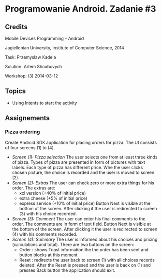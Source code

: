 # Programowanie Android. Zadanie #3

## Credits

Mobile Devices Programming - Android

Jagiellonian University, Institute of Computer Science, 2014

Task: Przemysław Kadela

Solution: Artem Shoobovych

Workshop: (3) 2014-03-12


## Topics

* Using Intents to start the activity

## Assignements

### Pizza ordering

Create Android SDK application for placing orders for pizza. The UI consists of four screens (1) to (4).

* *Screen (1): Pizza selection*
	The user selects one from at least three kinds of pizza. Types of pizza are presented in form of pictures with text labels.
	Each type of pizza has different price.
	Whe the user clicks chosen picture, the choice is recorded and the user is moved to screen (2).
* *Screen (2): Extras*
	The user can check zero or more extra things for his order.
	The extras are:
	- xxl version (+40% of initial price)
	- extra cheese (+5% of initial price)
	- express service (+10% of initial price)
	Button Next is visible at the bottom of the screen. After clicking it the user is redirected to screen (3) with his choice recorded. 
* *Screen (3): Comment*
	The user can enter his final comments to the order. The comments are in form of text field.
	Button Next is visible at the bottom of the screen. After clicking it the user is redirected to screen (4) with his comments recorded. 
* *Screen (4): Summary*
	The user is informed about his choices and pricing (calculations and total).
	There are two buttons on the screen:
	- Order : shows Toast information the the order has been sent and button blocks at this moment
	- Reset : redirects the user back to screen (1) with all choices records deleted. After the Reset is pressed and the user is back on (1) and presses Back button the application should exit.

